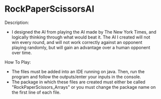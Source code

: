 # RockPaperScissorsAI

Description:
 - I designed the AI from playing the AI made by The New York Times, and logically thinking through what would beat it. The AI I created will not win every round, and will not work correctly against an opponent playing randomly, but will gain an advantage over a human opponent over time.

How To Play:
 - The files must be added into an IDE running on java. Then, run the program and follow the outputs/enter your inputs in the console.
 - The package in which these files are created must either be called "RockPaperScissors_Arrays" or you must change the package name on the first line of each file.

